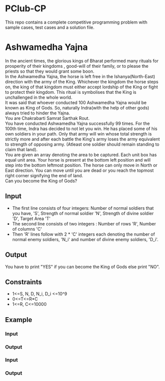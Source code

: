 # PClub-CP
This repo contains a complete competitive programming problem with sample cases, test cases and a solution file.

# Ashwamedha Yajna
In the ancient times, the glorious kings of Bharat performed many rituals for prosperity of their kingdoms , good-will of their family, or to please the priests so that they would grant some boon.  
In the Ashwamedha Yajna, the horse is left free in the Ishanya(North-East) direction with the army of the King. Whichever the kingdom the horse steps on, the king of that kingdom must either accept lordship of the King or fight to protect their kingdom. This ritual is symbolises that the King is unchallenged in the whole world.  
It was said that whoever conducted 100 Ashwamedha Yajna would be known as King of Gods. So, naturally Indra(with the help of other gods) always tried to hinder the Yajna.  
You are Chakrabarti Samrat Sarthak Rout.  
You have conducted Ashwamedha Yajna successfully 99 times. For the 100th time, Indra has decided to not let you win. He has placed some of his own soldiers in your path. Only that army will win whose total strength is strictly more and after each battle the King's army loses the army equivalent to strength of opposing army. (Atleast one soldier should remain standing to claim that land).   
You are given an array denoting the area to be captured. Each unit box has equal unit area. Your horse is present at the bottom left position and will step into the bottom leftmost position. The horse can only move in North or East direction. You can move until you are dead or you reach the topmost right corner signifying the end of land.  
Can you become the King of Gods?
## Input 
* The first line consists of four integers: Number of normal soldiers that you have, 'S', Strength of normal soldier 'N', Strength of divine soldier 'D', Target Area 'T'
* The second line consists of two integers : Number of rows 'R', Number of columns 'C'
* Then 'R' lines follow with 2 * 'C' integers each denoting the number of normal enemy soldiers, 'N_i' and number of divine enemy soldiers, 'D_i'.
## Output
You have to print "YES" if you can become the King of Gods else print "NO".
## Constraints
* 1<=S, N, D, N_i, D_i <=10^9
* 0<=T<=R*C
* 1<=R, C<=10000
## Example
### Input

### Output
  
### Input

### Output
